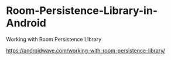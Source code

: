 # Room-Persistence-Library-in-Android
Working with Room Persistence Library


https://androidwave.com/working-with-room-persistence-library/
